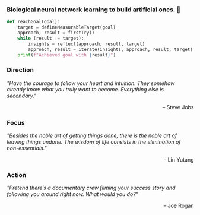 ### Biological neural network learning to build artificial ones. 🤖

```python
def reachGoal(goal):
    target = defineMeasurableTarget(goal)
    approach, result = firstTry()
    while (result != target):
        insights = reflect(approach, result, target)
        approach, result = iterate(insights, approach, result, target)
    print(f"Achieved goal with {result}")
```

### Direction
*"Have the courage to follow your heart and intuition. They somehow already know what you truly want to become. Everything else is secondary."* <br>
<div style="text-align: right">– Steve Jobs</div>

### Focus
*"Besides the noble art of getting things done, there is the noble art of leaving things undone. The wisdom of life consists in the elimination of non-essentials."* <br>
<div style="text-align: right">– Lin Yutang</div>

### Action
*"Pretend there’s a documentary crew filming your success story and following you around right now. What would you do?"* <br>
<div style="text-align: right">– Joe Rogan</div>

<!--
Things I could add:
- Kaggle
- X
- LinkedIn
- Instagram
- Stackoverflow
- Leetcode
-->
